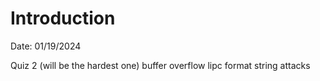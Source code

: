 # Introduction
Date: 01/19/2024

Quiz 2 (will be the hardest one)
buffer overflow
lipc
format string attacks